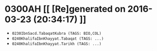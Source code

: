 # 0300AH [[ [Re]generated on 2016-03-23 (20:34:17) ]]

* `0230IbnSacd.TabaqatKubra (TAGS: BIO,COL)`
* `0240KhalifaIbnKhayyat.Tabaqat (TAGS: ...)`
* `0240KhalifaIbnKhayyat.Tarikh (TAGS: ...)`
